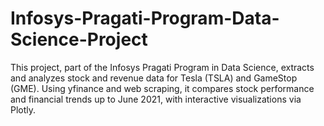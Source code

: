 # Infosys-Pragati-Program-Data-Science-Project
This project, part of the Infosys Pragati Program in Data Science, extracts and analyzes stock and revenue data for Tesla (TSLA) and GameStop (GME). Using yfinance and web scraping, it compares stock performance and financial trends up to June 2021, with interactive visualizations via Plotly.
